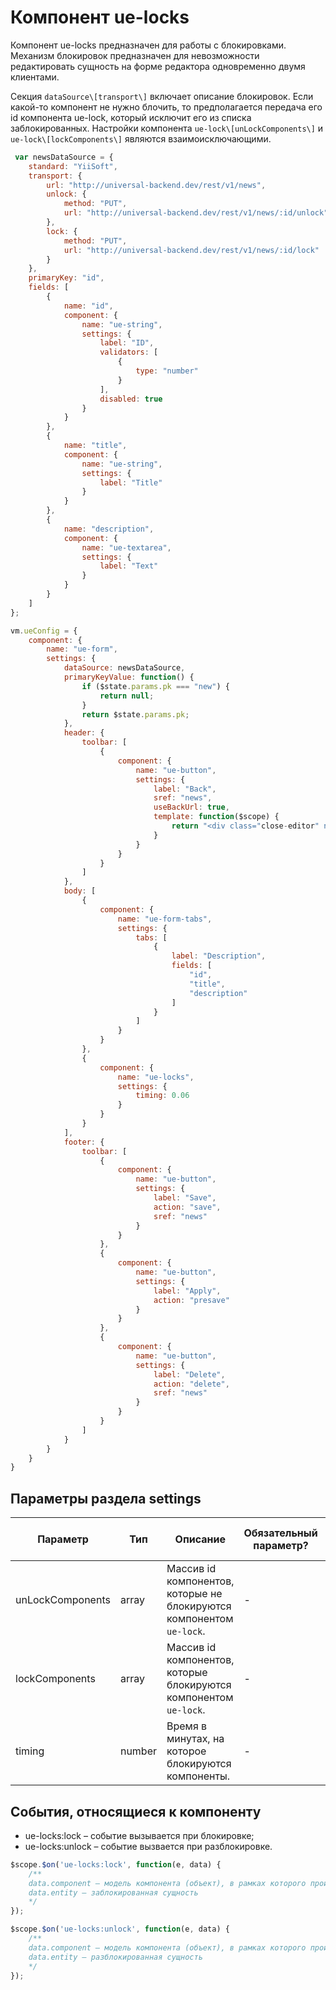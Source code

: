 # Компонент ue-locks

Компонент ue-locks предназначен для работы с блокировками.
Механизм блокировок предназначен для невозможности редактировать сущность на форме редактора одновременно двумя клиентами.

Секция `dataSource\[transport\]` включает описание блокировок.
Если какой-то компонент не нужно блочить, то предполагается передача его id компонента ue-lock, который исключит его из списка заблокированных.
Настройки компонента `ue-lock\[unLockComponents\]` и  `ue-lock\[lockComponents\]` являются взаимоисключающими.

```javascript
 var newsDataSource = {
    standard: "YiiSoft",
    transport: {
        url: "http://universal-backend.dev/rest/v1/news",
        unlock: {
            method: "PUT",
            url: "http://universal-backend.dev/rest/v1/news/:id/unlock"
        },
        lock: {
            method: "PUT",
            url: "http://universal-backend.dev/rest/v1/news/:id/lock"
        }
    },
    primaryKey: "id",
    fields: [
        {
            name: "id",
            component: {
                name: "ue-string",
                settings: {
                    label: "ID",
                    validators: [
                        {
                            type: "number"
                        }
                    ],
                    disabled: true
                }
            }
        },
        {
            name: "title",
            component: {
                name: "ue-string",
                settings: {
                    label: "Title"
                }
            }
        },
        {
            name: "description",
            component: {
                name: "ue-textarea",
                settings: {
                    label: "Text"
                }
            }
        }
    ]
};

vm.ueConfig = {
    component: {
        name: "ue-form",
        settings: {
            dataSource: newsDataSource,
            primaryKeyValue: function() {
                if ($state.params.pk === "new") {
                    return null;
                }
                return $state.params.pk;
            },
            header: {
                toolbar: [
                    {
                        component: {
                            name: "ue-button",
                            settings: {
                                label: "Back",
                                sref: "news",
                                useBackUrl: true,
                                template: function($scope) {
                                    return "<div class="close-editor" ng-click="vm.click()"> </div>";
                                }
                            }
                        }
                    }
                ]
            },
            body: [
                {
                    component: {
                        name: "ue-form-tabs",
                        settings: {
                            tabs: [
                                {
                                    label: "Description",
                                    fields: [
                                        "id",
                                        "title",
                                        "description"
                                    ]
                                }
                            ]
                        }
                    }
                },
                {
                    component: {
                        name: "ue-locks",
                        settings: {
                            timing: 0.06
                        }
                    }
                }
            ],
            footer: {
                toolbar: [
                    {
                        component: {
                            name: "ue-button",
                            settings: {
                                label: "Save",
                                action: "save",
                                sref: "news"
                            }
                        }
                    },
                    {
                        component: {
                            name: "ue-button",
                            settings: {
                                label: "Apply",
                                action: "presave"
                            }
                        }
                    },
                    {
                        component: {
                            name: "ue-button",
                            settings: {
                                label: "Delete",
                                action: "delete",
                                sref: "news"
                            }
                        }
                    }
                ]
            }
        }
    }
}
```

## Параметры раздела **settings**

| Параметр | Тип | Описание | Обязательный параметр? | Значение по-умолчанию |
| --- | --- | --- | --- | --- |
| unLockComponents | array | Массив id компонентов, которые не блокируются компонентом `ue-lock`. | \- | \- |
| lockComponents | array |  Массив id компонентов, которые блокируются компонентом `ue-lock`. | \- | \- |
| timing | number |  Время в минутах, на которое блокируются компоненты. | \- | 15 |

## События, относящиеся к компоненту
* ue-locks:lock – событие вызывается при блокировке;
* ue-locks:unlock – событие вызвается при разблокировке.

``` javascript
$scope.$on('ue-locks:lock', function(e, data) {
    /**
    data.component – модель компонента (объект), в рамках которого происходит блокировка
    data.entity – заблокированная сущность
    */
}); 

$scope.$on('ue-locks:unlock', function(e, data) {
    /**
    data.component – модель компонента (объект), в рамках которого происходит разблокировка
    data.entity – разблокированная сущность
    */
}); 
```